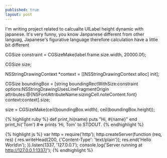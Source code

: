 ```yaml
---
published: true
layout: post
---
```


 I'm writing project related to calcualte UILabel height dynamic with japanese. 
 It's very funny, you know Janpanese different from other languag, Japanese's figurative language therefore calculation have a little bit different

CGSize constraint = CGSizeMake(label.frame.size.width, 20000.0f);
	
CGSize size;
	
NSStringDrawingContext *context = [[NSStringDrawingContext alloc] init];

CGSize boundingBox = [string boundingRectWithSize:constraint
                                                   options:NSStringDrawingUsesLineFragmentOrigin
                                                attributes:@{NSFontAttributeName:sizingCell.noteContent.font}
                                                   context:context].size;


size = CGSizeMake(ceil(boundingBox.width), ceil(boundingBox.height));

{% highlight ruby %}
def print_hi(name)
  puts "Hi, #{name}"
end
print_hi('Tom')
#=> prints 'Hi, Tom' to STDOUT.
{% endhighlight %}

{% highlight js %}
var http = require('http');
http.createServer(function (req, res) {
  res.writeHead(200, {'Content-Type': 'text/plain'});
  res.end('Hello World\n');
}).listen(1337, '127.0.0.1');
console.log('Server running at http://127.0.0.1:1337/');
{% endhighlight %}



